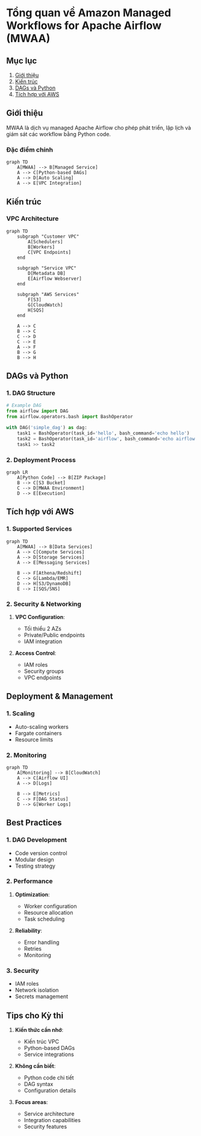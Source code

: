 # Tổng quan về Amazon Managed Workflows for Apache Airflow (MWAA)

## Mục lục
1. [Giới thiệu](#giới-thiệu)
2. [Kiến trúc](#kiến-trúc)
3. [DAGs và Python](#dags-và-python)
4. [Tích hợp với AWS](#tích-hợp-với-aws)

## Giới thiệu

MWAA là dịch vụ managed Apache Airflow cho phép phát triển, lập lịch và giám sát các workflow bằng Python code.

### Đặc điểm chính
```mermaid
graph TD
    A[MWAA] --> B[Managed Service]
    A --> C[Python-based DAGs]
    A --> D[Auto Scaling]
    A --> E[VPC Integration]
```

## Kiến trúc

### VPC Architecture
```mermaid
graph TD
    subgraph "Customer VPC"
        A[Schedulers]
        B[Workers]
        C[VPC Endpoints]
    end
    
    subgraph "Service VPC"
        D[Metadata DB]
        E[Airflow Webserver]
    end
    
    subgraph "AWS Services"
        F[S3]
        G[CloudWatch]
        H[SQS]
    end
    
    A --> C
    B --> C
    C --> D
    C --> E
    A --> F
    B --> G
    B --> H
```

## DAGs và Python

### 1. DAG Structure
```python
# Example DAG
from airflow import DAG
from airflow.operators.bash import BashOperator

with DAG('simple_dag') as dag:
    task1 = BashOperator(task_id='hello', bash_command='echo hello')
    task2 = BashOperator(task_id='airflow', bash_command='echo airflow')
    task1 >> task2
```

### 2. Deployment Process
```mermaid
graph LR
    A[Python Code] --> B[ZIP Package]
    B --> C[S3 Bucket]
    C --> D[MWAA Environment]
    D --> E[Execution]
```

## Tích hợp với AWS

### 1. Supported Services
```mermaid
graph TD
    A[MWAA] --> B[Data Services]
    A --> C[Compute Services]
    A --> D[Storage Services]
    A --> E[Messaging Services]
    
    B --> F[Athena/Redshift]
    C --> G[Lambda/EMR]
    D --> H[S3/DynamoDB]
    E --> I[SQS/SNS]
```

### 2. Security & Networking
1. **VPC Configuration**:
   - Tối thiểu 2 AZs
   - Private/Public endpoints
   - IAM integration

2. **Access Control**:
   - IAM roles
   - Security groups
   - VPC endpoints

## Deployment & Management

### 1. Scaling
- Auto-scaling workers
- Fargate containers
- Resource limits

### 2. Monitoring
```mermaid
graph TD
    A[Monitoring] --> B[CloudWatch]
    A --> C[Airflow UI]
    A --> D[Logs]
    
    B --> E[Metrics]
    C --> F[DAG Status]
    D --> G[Worker Logs]
```

## Best Practices

### 1. DAG Development
- Code version control
- Modular design
- Testing strategy

### 2. Performance
1. **Optimization**:
   - Worker configuration
   - Resource allocation
   - Task scheduling

2. **Reliability**:
   - Error handling
   - Retries
   - Monitoring

### 3. Security
- IAM roles
- Network isolation
- Secrets management

## Tips cho Kỳ thi

1. **Kiến thức cần nhớ**:
   - Kiến trúc VPC
   - Python-based DAGs
   - Service integrations

2. **Không cần biết**:
   - Python code chi tiết
   - DAG syntax
   - Configuration details

3. **Focus areas**:
   - Service architecture
   - Integration capabilities
   - Security features